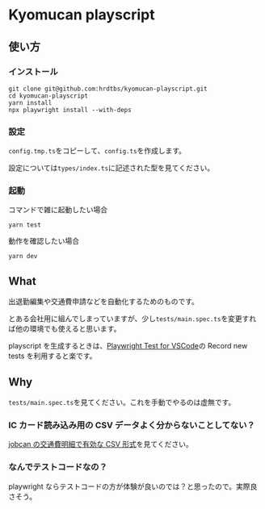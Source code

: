 # Kyomucan playscript

## 使い方

### インストール

```command
git clone git@github.com:hrdtbs/kyomucan-playscript.git
cd kyomucan-playscript
yarn install
npx playwright install --with-deps
```

### 設定

`config.tmp.ts`をコピーして、`config.ts`を作成します。

設定については`types/index.ts`に記述された型を見てください。

### 起動

コマンドで雑に起動したい場合

```command
yarn test
```

動作を確認したい場合

```command
yarn dev
```

## What

出退勤編集や交通費申請などを自動化するためのものです。

とある会社用に組んでしまっていますが、少し`tests/main.spec.ts`を変更すれば他の環境でも使えると思います。

playscript を生成するときは、[Playwright Test for VSCode](https://marketplace.visualstudio.com/items?itemName=ms-playwright.playwright)の Record new tests を利用すると楽です。

## Why

`tests/main.spec.ts`を見てください。これを手動でやるのは虚無です。

### IC カード読み込み用の CSV データよく分からないことしてない？

[jobcan の交通費明細で有効な CSV 形式](https://gist.github.com/hrdtbs/533980dfd21414e7dd6682ff609133e5)を見てください。

### なんでテストコードなの？

playwright ならテストコードの方が体験が良いのでは？と思ったので。実際良さそう。
